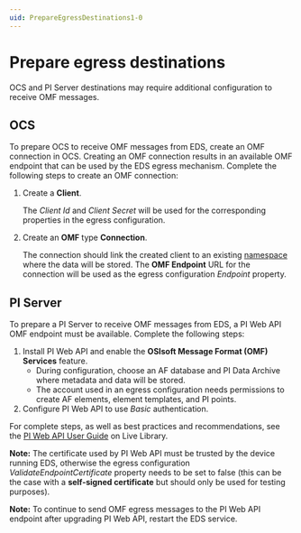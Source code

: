 ```yaml
---
uid: PrepareEgressDestinations1-0
---
```


# Prepare egress destinations

OCS and PI Server destinations may require additional configuration to receive OMF messages. 

## OCS

To prepare OCS to receive OMF messages from EDS, create an OMF connection in OCS. Creating an OMF connection results in an available OMF endpoint that can be used by the EDS egress mechanism. Complete the following steps to create an OMF connection:

1. Create a **Client**.
   
   The *Client Id* and *Client Secret* will be used for the corresponding properties in the egress configuration.
   
2. Create an **OMF** type **Connection**.
   
   The connection should link the created client to an existing [namespace](https://ocs-docs.osisoft.com/Content_Portal/Documentation/Management/Account_Namespace_1.html) where the data will be stored.
   The **OMF Endpoint** URL for the connection will be used as the egress configuration *Endpoint* property.

## PI Server

To prepare a PI Server to receive OMF messages from EDS, a PI Web API OMF endpoint must be available. Complete the following steps:

1. Install PI Web API and enable the **OSIsoft Message Format (OMF) Services** feature.
    - During configuration, choose an AF database and PI Data Archive where metadata and data will be stored.
    - The account used in an egress configuration needs permissions to create AF elements, element templates, and PI points.
2. Configure PI Web API to use *Basic* authentication.

 For complete steps, as well as best practices and recommendations, see the [PI Web API User Guide](https://livelibrary.osisoft.com/LiveLibrary/web/pub.xql?c=t&action=home&pub=web-api-v12&lang=en#addHistory=true&filename=GUID-D49D9A09-B47E-4FF7-A9D3-B7C1FEA5E681.xml&docid=GUID-D807EF71-7F37-43DB-A357-EF03CCD001F1&inner_id=&tid=&query=&scope=&resource=&toc=false&eventType=lcContent.loadDocGUID-D807EF71-7F37-43DB-A357-EF03CCD001F1) on Live Library.

**Note:**  The certificate used by PI Web API must be trusted by the device running EDS, otherwise the egress configuration *ValidateEndpointCertificate* property needs to be set to false (this can be the case with a **self-signed certificate** but should only be used for testing purposes).

**Note:**  To continue to send OMF egress messages to the PI Web API endpoint after upgrading PI Web API, restart the EDS service.
